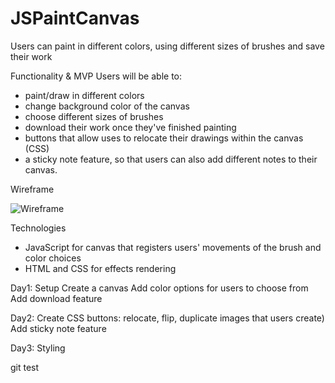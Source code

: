 # JSPaintCanvas

Users can paint in different colors, using different sizes of brushes and save their work

Functionality & MVP
Users will be able to:
- paint/draw in different colors
- change background color of the canvas
- choose different sizes of brushes
- download their work once they've finished painting
- buttons that allow uses to relocate their drawings within the canvas (CSS)
- a sticky note feature, so that users can also add different notes to their canvas.

Wireframe

![Wireframe](https://i.imgur.com/NYPG4gm.png)

 Technologies
 - JavaScript for canvas that registers users' movements of the brush and color choices
 - HTML and CSS for effects rendering

Day1:
Setup
Create a canvas
Add color options for users to choose from
Add download feature

Day2:
Create CSS buttons: relocate, flip, duplicate images that users create)
Add sticky note feature

Day3:
Styling

git test
